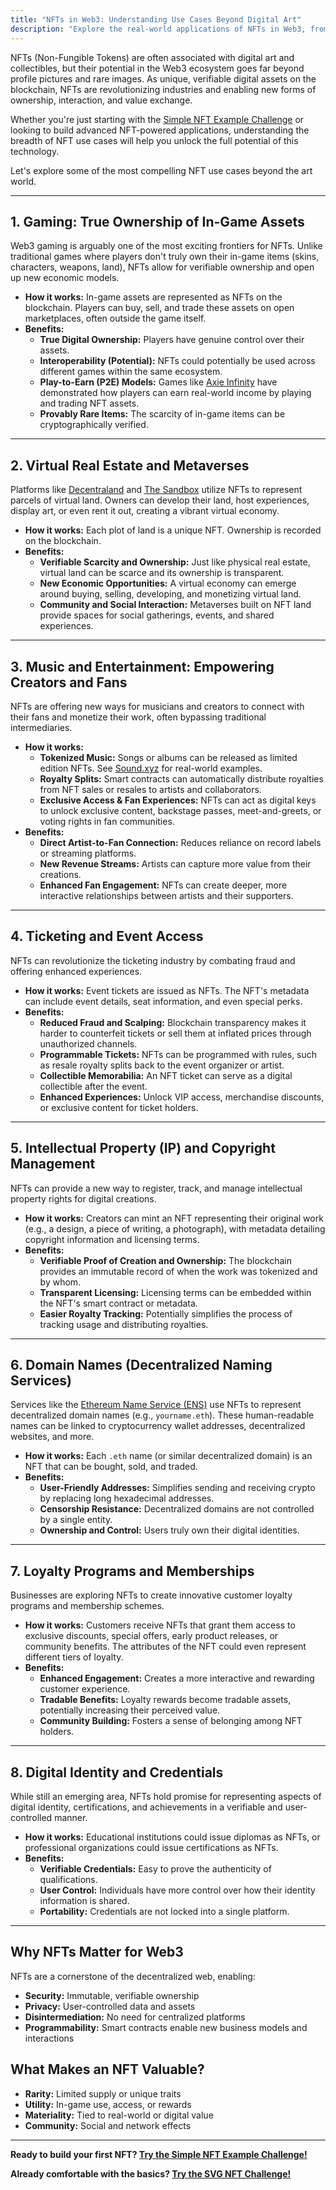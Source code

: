```yaml
---
title: "NFTs in Web3: Understanding Use Cases Beyond Digital Art"
description: "Explore the real-world applications of NFTs in Web3, from gaming and virtual real estate to ticketing, IP protection, and loyalty programs. See how NFTs are transforming industries beyond art."
---
```


NFTs (Non-Fungible Tokens) are often associated with digital art and collectibles, but their potential in the Web3 ecosystem goes far beyond profile pictures and rare images. As unique, verifiable digital assets on the blockchain, NFTs are revolutionizing industries and enabling new forms of ownership, interaction, and value exchange.

Whether you're just starting with the [Simple NFT Example Challenge](/challenge/simple-nft-example) or looking to build advanced NFT-powered applications, understanding the breadth of NFT use cases will help you unlock the full potential of this technology.

Let's explore some of the most compelling NFT use cases beyond the art world.

---

## 1. Gaming: True Ownership of In-Game Assets

Web3 gaming is arguably one of the most exciting frontiers for NFTs. Unlike traditional games where players don't truly own their in-game items (skins, characters, weapons, land), NFTs allow for verifiable ownership and open up new economic models.

- **How it works:** In-game assets are represented as NFTs on the blockchain. Players can buy, sell, and trade these assets on open marketplaces, often outside the game itself.
- **Benefits:**
  - **True Digital Ownership:** Players have genuine control over their assets.
  - **Interoperability (Potential):** NFTs could potentially be used across different games within the same ecosystem.
  - **Play-to-Earn (P2E) Models:** Games like [Axie Infinity](https://axieinfinity.com/) have demonstrated how players can earn real-world income by playing and trading NFT assets.
  - **Provably Rare Items:** The scarcity of in-game items can be cryptographically verified.

---

## 2. Virtual Real Estate and Metaverses

Platforms like [Decentraland](https://decentraland.org/) and [The Sandbox](https://www.sandbox.game/en/) utilize NFTs to represent parcels of virtual land. Owners can develop their land, host experiences, display art, or even rent it out, creating a vibrant virtual economy.

- **How it works:** Each plot of land is a unique NFT. Ownership is recorded on the blockchain.
- **Benefits:**
  - **Verifiable Scarcity and Ownership:** Just like physical real estate, virtual land can be scarce and its ownership is transparent.
  - **New Economic Opportunities:** A virtual economy can emerge around buying, selling, developing, and monetizing virtual land.
  - **Community and Social Interaction:** Metaverses built on NFT land provide spaces for social gatherings, events, and shared experiences.

---

## 3. Music and Entertainment: Empowering Creators and Fans

NFTs are offering new ways for musicians and creators to connect with their fans and monetize their work, often bypassing traditional intermediaries.

- **How it works:**
  - **Tokenized Music:** Songs or albums can be released as limited edition NFTs. See [Sound.xyz](https://www.sound.xyz/) for real-world examples.
  - **Royalty Splits:** Smart contracts can automatically distribute royalties from NFT sales or resales to artists and collaborators.
  - **Exclusive Access & Fan Experiences:** NFTs can act as digital keys to unlock exclusive content, backstage passes, meet-and-greets, or voting rights in fan communities.
- **Benefits:**
  - **Direct Artist-to-Fan Connection:** Reduces reliance on record labels or streaming platforms.
  - **New Revenue Streams:** Artists can capture more value from their creations.
  - **Enhanced Fan Engagement:** NFTs can create deeper, more interactive relationships between artists and their supporters.

---

## 4. Ticketing and Event Access

NFTs can revolutionize the ticketing industry by combating fraud and offering enhanced experiences.

- **How it works:** Event tickets are issued as NFTs. The NFT's metadata can include event details, seat information, and even special perks.
- **Benefits:**
  - **Reduced Fraud and Scalping:** Blockchain transparency makes it harder to counterfeit tickets or sell them at inflated prices through unauthorized channels.
  - **Programmable Tickets:** NFTs can be programmed with rules, such as resale royalty splits back to the event organizer or artist.
  - **Collectible Memorabilia:** An NFT ticket can serve as a digital collectible after the event.
  - **Enhanced Experiences:** Unlock VIP access, merchandise discounts, or exclusive content for ticket holders.

---

## 5. Intellectual Property (IP) and Copyright Management

NFTs can provide a new way to register, track, and manage intellectual property rights for digital creations.

- **How it works:** Creators can mint an NFT representing their original work (e.g., a design, a piece of writing, a photograph), with metadata detailing copyright information and licensing terms.
- **Benefits:**
  - **Verifiable Proof of Creation and Ownership:** The blockchain provides an immutable record of when the work was tokenized and by whom.
  - **Transparent Licensing:** Licensing terms can be embedded within the NFT's smart contract or metadata.
  - **Easier Royalty Tracking:** Potentially simplifies the process of tracking usage and distributing royalties.

---

## 6. Domain Names (Decentralized Naming Services)

Services like the [Ethereum Name Service (ENS)](https://ens.domains/) use NFTs to represent decentralized domain names (e.g., `yourname.eth`). These human-readable names can be linked to cryptocurrency wallet addresses, decentralized websites, and more.

- **How it works:** Each `.eth` name (or similar decentralized domain) is an NFT that can be bought, sold, and traded.
- **Benefits:**
  - **User-Friendly Addresses:** Simplifies sending and receiving crypto by replacing long hexadecimal addresses.
  - **Censorship Resistance:** Decentralized domains are not controlled by a single entity.
  - **Ownership and Control:** Users truly own their digital identities.

---

## 7. Loyalty Programs and Memberships

Businesses are exploring NFTs to create innovative customer loyalty programs and membership schemes.

- **How it works:** Customers receive NFTs that grant them access to exclusive discounts, special offers, early product releases, or community benefits. The attributes of the NFT could even represent different tiers of loyalty.
- **Benefits:**
  - **Enhanced Engagement:** Creates a more interactive and rewarding customer experience.
  - **Tradable Benefits:** Loyalty rewards become tradable assets, potentially increasing their perceived value.
  - **Community Building:** Fosters a sense of belonging among NFT holders.

---

## 8. Digital Identity and Credentials

While still an emerging area, NFTs hold promise for representing aspects of digital identity, certifications, and achievements in a verifiable and user-controlled manner.

- **How it works:** Educational institutions could issue diplomas as NFTs, or professional organizations could issue certifications as NFTs.
- **Benefits:**
  - **Verifiable Credentials:** Easy to prove the authenticity of qualifications.
  - **User Control:** Individuals have more control over how their identity information is shared.
  - **Portability:** Credentials are not locked into a single platform.

---

## Why NFTs Matter for Web3

NFTs are a cornerstone of the decentralized web, enabling:

- **Security:** Immutable, verifiable ownership
- **Privacy:** User-controlled data and assets
- **Disintermediation:** No need for centralized platforms
- **Programmability:** Smart contracts enable new business models and interactions

## What Makes an NFT Valuable?

- **Rarity:** Limited supply or unique traits
- **Utility:** In-game use, access, or rewards
- **Materiality:** Tied to real-world or digital value
- **Community:** Social and network effects

---

**Ready to build your first NFT? [Try the Simple NFT Example Challenge!](/challenge/simple-nft-example)**

**Already comfortable with the basics? [Try the SVG NFT Challenge!](/challenge/svg-nft)**
